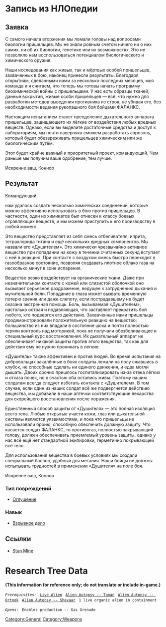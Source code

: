 # Запись из НЛОпедии

## Заявка

С самого начала вторжения мы ломали головы над вопросами биологии
пришельцев. Мы не знали ровным счетом ничего ни о них самих, ни об их
биологии, генетике или их возможностях. Это не позволяло нам
воспользоваться потенциалом биологического и химического оружия.

Наши исследования как живых, так и мёртвых особей пришельцев,
захваченных в бою, наконец принесли результаты. Благодаря открытиям,
сделанными нами за несколько последних месяцев, моя команда и я считаем,
что теперь мы готовы начать программу биохимической войны с пришельцами.
У нас есть образцы тканей, данные вскрытий, живые особи пришельцев —
всё, что нужно для разработки методов выведения противника из строя, не
убивая его, без необходимости ведения рукопашного боя бойцами ФАЛАНКС.

Настоящим испытанием станет преодоление дыхательного аппарата
пришельцев, защищающего их лёгкие от воздействия любых вредных веществ.
Однако, если вы выделите достаточные средства и доступ к лабораториям,
мы почти наверняка сможем разработать аэрозоль, который будет
обезвреживать пришельцев химическим или же биологическим путём.

Этот будет крайне важный и приоритетный проект, командующий. Чем раньше
мы получим ваше одобрение, тем лучше.

Искренне ваш, Коннор

## Результат

Командующий,

нам удалось создать несколько химических соединений, которые можно
эффективно использовать в бою против пришельцев. В частности, один из
химикатов был отнесен к классу боевых отравляющих веществ, и мы можем
приступить к его производству в любой момент.

Это вещество представляет из себя смесь отбеливателя, иприта,
тетрахлорида титана и ещё нескольких вредных компонентов. Мы назвали его
«Душителем». Это химически чрезвычайно активное вещество при попадании
на кожу в течении считанных секунд вступает с ней в реакцию. При
контакте с воздухом смесь быстро переходит в газообразное состояние,
позволяя создавать плотное облако газа на несколько минут в зоне
испарения.

Вещество резко воздействует на органические ткани. Даже при
незначительном контакте с кожей или слизистой оболочкой оно вызывает
серьезное раздражение, ведущее к затруднению дыхания и мучительной боли.
Попадание в глаза может вызвать временную потерю зрения или даже
слепоту, если пострадавшему не будет оказана экстренная помощь. Боль,
вызываемая «Душителем», настолько острая и подавляющая, что заставляет
прекратить бой любого, кто подвергся его действию. Захваченные нами
пришельцы продемонстрировали положительную реакцию на вещество;
большинство из них впадали в состояние шока и почти полностью теряли
контроль над моторикой, пока не получали обезболивающее и специальный
курс восстановления. Их дыхательный аппарат не обеспечивает никакой
защиты против этого вещества, так как для действия ему не нужно
проникать в легкие.

«Душитель» также эффективен и против людей. Во время испытания на
добровольцах закалённые в боях солдаты лежали на полу сжавшись в клубок,
не способные сделать ни единого движения, и едва могли дышать. Двоих
срочно пришлось госпитализировать из-за отека лёгких и отказа почек, но
к счастью оба остались живы. Поэтому нашим солдатам всегда следует
избегать контакта с «Душителем». В том случае, если один из наших солдат
всё же подвергнется действию вещества, мы добавили в наши аптечки
соответствующие лекарства для скорейшего восстановления после поражения.

Единственный способ защиты от «Душителя» — это полная изоляция всего
тела. Любые открытые участи кожи, глаз или дыхательной системы являются
уязвимостями, и пока что пришельцы не использовали броню, способную
обеспечить должную защиту. Что касается солдат ФАЛАНКС, то противогаз,
полностью закрывающий голову, должен обеспечивать приемлемый уровень
защиты, однако у нас всё ещё нет стандартной экипировки, герметично
покрывающей всё тело.

Для использования вещества в боевых условиях мы создали специальный
баллон, удобный для метания. Наши бойцы не должны испытывать трудностей
в применении «Душителя» на поле боя.

Искренне ваш, Коннор

### Тип повреждений

- [Оглушение](Типы_повреждений/Оглушение "wikilink")

### Навык

- [Взрывное дело](Навыки/Взрывное_дело "wikilink")

## Ссылки

- [Stun Mine](Equipment/Misc/Stun_Mine "wikilink")

# Research Tree Data

**(This information for reference only; do not translate or include
in-game.)**

*`Prerequisites:`*
` `[`Live Alien`](Research/Live_Alien "wikilink")
` `[`Alien Autopsy -- Taman`](Aliens/Taman "wikilink")
` `[`Alien Autopsy -- Ortnok`](Aliens/Taman "wikilink")
` `[`Alien Autopsy -- Shevaar`](Aliens/Taman "wikilink")
` 1 live organic alien in containment`

*`Opens:`*
` Enables production -- Gas Grenade`

[Category:General](Category:General "wikilink")
[Category:Weapons](Category:Weapons "wikilink")